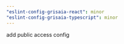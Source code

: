 ```yaml
---
"eslint-config-grisaia-react": minor
"eslint-config-grisaia-typescript": minor
---
```


add public access config
